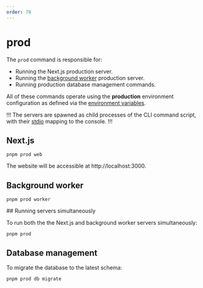 ```yaml
---
order: 70
---
```


# prod

The `prod` command is responsible for:

* Running the Next.js production server.
* Running the [background worker](../worker/index.md) production server.
* Running production database management commands.

All of these commands operate using the **production** environment configuration as defined via the [environment variables](../environment-variables.md).

!!!
The servers are spawned as child processes of the CLI command script, with their [stdio](https://blog.logrocket.com/using-stdout-stdin-stderr-node-js/) mapping to the console.
!!!

## Next.js

```shell
pnpm prod web
```

The website will be accessible at http://localhost:3000.

## Background worker

```shell
pnpm prod worker
```

## Running servers simultaneously

To run both the the Next.js and background worker servers simultaneously:

```shell
pnpm prod
```

## Database management

To migrate the database to the latest schema:

```shell
pnpm prod db migrate
```

